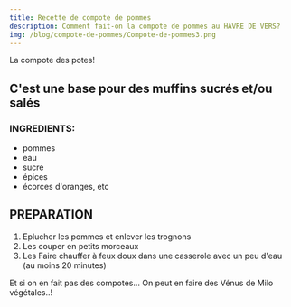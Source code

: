 ```yaml
---
title: Recette de compote de pommes
description: Comment fait-on la compote de pommes au HAVRE DE VERS?
img: /blog/compote-de-pommes/Compote-de-pommes3.png
---
```


La compote des potes!

## C'est une base pour des muffins sucrés et/ou salés

### INGREDIENTS:

- pommes
- eau
- sucre
- épices
- écorces d'oranges, etc

## PREPARATION

1. Eplucher les pommes et enlever les trognons
2. Les couper en petits morceaux
3. Les Faire chauffer à feux doux dans une casserole avec un peu d'eau (au moins 20 minutes)

Et si on en fait pas des compotes... On peut en faire des Vénus de Milo végétales..!
<nuxt-img format="jpg" src="/blog/compote-de-pommes/pomme-venus.jpg" lazy="loading"></nuxt-img>
